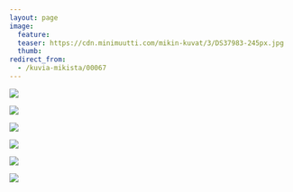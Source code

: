```yaml
---
layout: page
image:
  feature:
  teaser: https://cdn.minimuutti.com/mikin-kuvat/3/DS37983-245px.jpg
  thumb:
redirect_from:
  - /kuvia-mikista/00067
---
```


![](https://cdn.minimuutti.com/mikin-kuvat/3/DS37938-800px.jpg)

![](https://cdn.minimuutti.com/mikin-kuvat/3/DS37983-800px.jpg)

![](https://cdn.minimuutti.com/mikin-kuvat/3/DS37984-800px.jpg)

![](https://cdn.minimuutti.com/mikin-kuvat/3/DS37966-800px.jpg)

![](https://cdn.minimuutti.com/mikin-kuvat/3/DS37965-800px.jpg)

![](https://cdn.minimuutti.com/mikin-kuvat/3/DS37995-800px.jpg)
